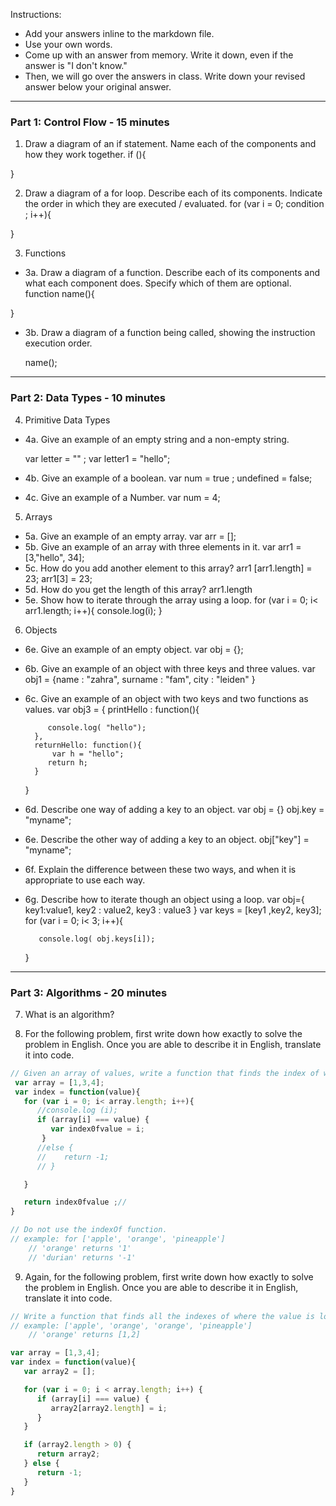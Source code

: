 Instructions:

- Add your answers inline to the markdown file.
- Use your own words.
- Come up with an answer from memory. Write it down, even if the answer is "I don't know."
- Then, we will go over the answers in class. Write down your revised answer below your original answer.

---
### Part 1: Control Flow - 15 minutes

1. Draw a diagram of an if statement. Name each of the components and how they work together.
if (){


}

2. Draw a diagram of a for loop. Describe each of its components. Indicate the order in which they are executed / evaluated.
for (var i = 0; condition ; i++){


}

3. Functions
 - 3a. Draw a diagram of a function. Describe each of its components and what each component does. Specify which of them are optional.
 function name(){


}
 - 3b. Draw a diagram of a function being called, showing the instruction execution order.

   name();
---
### Part 2: Data Types - 10 minutes

4. Primitive Data Types
 - 4a. Give an example of an empty string and a non-empty string.

     var letter = "" ;
     var letter1 = "hello";
 - 4b. Give an example of a boolean.
     var num = true ;
      undefined = false;
 - 4c. Give an example of a Number.
      var num = 4;
5. Arrays
 - 5a. Give an example of an empty array.
     var arr = [];
 - 5b. Give an example of an array with three elements in it.
     var arr1 = [3,"hello", 34];
 - 5c. How do you add another element to this array?
      arr1 [arr1.length] = 23;
      arr1[3] = 23;
 - 5d. How do you get the length of this array?
   arr1.length
 - 5e. Show how to iterate through the array using a loop.
 for (var i = 0; i< arr1.length; i++){
     console.log(i);
}

6. Objects
 - 6e. Give an example of an empty object.
     var obj = {};
 - 6b. Give an example of an object with three keys and three values.
      var obj1 = {name : "zahra",
              surname : "fam",
              city : "leiden"
           }



 - 6c. Give an example of an object with two keys and two functions as values.
      var obj3 = {
         printHello : function(){

            console.log( "hello");
         },
         returnHello: function(){
             var h = "hello";
            return h;
         }

      }
 - 6d. Describe one way of adding a key to an object.
      var obj = {}
         obj.key = "myname";
 - 6e. Describe the other way of adding a key to an object.
       obj["key"] = "myname";
 - 6f. Explain the difference between these two ways, and when it is appropriate to use each way.

 - 6g. Describe how to iterate though an object using a loop.
   var obj={
      key1:value1,
      key2 : value2,
      key3 : value3
   }
 var keys = [key1 ,key2, key3];
      for (var i = 0; i< 3; i++){

          console.log( obj.keys[i]);
      }

---
### Part 3: Algorithms - 20 minutes

7. What is an algorithm?


8. For the following problem, first write down how exactly to solve the problem in English. Once you are able to describe it in English, translate it into code.

```js
// Given an array of values, write a function that finds the index of where the value is located, and if nothing is found, returns -1.
 var array = [1,3,4];
 var index = function(value){
   for (var i = 0; i< array.length; i++){
      //console.log (i);
      if (array[i] === value) {
         var index0fvalue = i;
       }
      //else {
      //    return -1;
      // }

   }

   return index0fvalue ;//
}

// Do not use the indexOf function.
// example: for ['apple', 'orange', 'pineapple']
	// 'orange' returns '1'
	// 'durian' returns '-1'
```

9. Again, for the following problem, first write down how exactly to solve the problem in English. Once you are able to describe it in English, translate it into code.

```js
// Write a function that finds all the indexes of where the value is located and returns them in an array, and if nothing is found, returns -1
// example: ['apple', 'orange', 'orange', 'pineapple']
	// 'orange' returns [1,2]
```
```js
var array = [1,3,4];
var index = function(value){
   var array2 = [];

   for (var i = 0; i < array.length; i++) {
      if (array[i] === value) {
         array2[array2.length] = i;
      }
   }

   if (array2.length > 0) {
      return array2;
   } else {
      return -1;
   }
}
```
